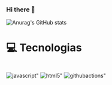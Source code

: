 ### Hi there 👋

![Anurag's GitHub stats](https://github-readme-stats.vercel.app/api?username=Luizfranca&show_icons=true&theme=dark)

# 💻 Tecnologias 

<div style="display: inline_block"><br/>
  <img align="center" alt=javascript" src="https://img.shields.io/badge/JavaScript-F7DF1E?style=for-the-badge&logo=javascript&logoColor=black"/>
  <img align="center" alt=html5" src="https://img.shields.io/badge/HTML5-E34F26?style=for-the-badge&logo=html5&logoColor=white"/>
   <img align="center" alt=githubactions" src="https://img.shields.io/badge/GitHub_Actions-2088FF?style=for-the-badge&logo=github-actions&logoColor=white" />
  </div>

